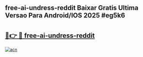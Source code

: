 ## free-ai-undress-reddit Baixar Gratis Ultima Versao Para Android/IOS 2025 #eg5k6

# <h2><a href="https://ainizakaria.my?title=free-ai-undress-reddit&ref=20M">🔗👉 🔴 free-ai-undress-reddit</a></h2>

[![acn](https://github.com/user-attachments/assets/0f9c940e-d8b0-45ae-aac7-cd30a18b3e1c)](https://ainizakaria.my?title=free-ai-undress-reddit&ref=20M)


